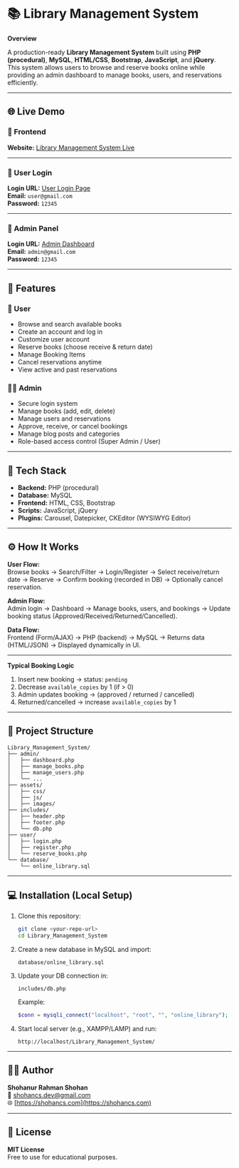 # 📚 Library Management System

**Overview**

A production-ready **Library Management System** built using **PHP (procedural)**, **MySQL**, **HTML/CSS**, **Bootstrap**, **JavaScript**, and **jQuery**.  
This system allows users to browse and reserve books online while providing an admin dashboard to manage books, users, and reservations efficiently.

---

## 🌐 Live Demo

### 🔸 Frontend  
**Website:** [Library Management System Live](https://shohancs.com/projects/Library_Management_System/)

---

### 🔸 User Login  
**Login URL:** [User Login Page](https://shohancs.com/projects/Library_Management_System/user/login.php)  
**Email:** `user@gmail.com`  
**Password:** `12345`

---

### 🔸 Admin Panel  
**Login URL:** [Admin Dashboard](https://shohancs.com/projects/Library_Management_System/admin/)  
**Email:** `admin@gmail.com`  
**Password:** `12345`

---

## 🚀 Features

### 👥 User
- Browse and search available books  
- Create an account and log in
- Customize user account
- Reserve books (choose receive & return date)
- Manage Booking Items
- Cancel reservations anytime  
- View active and past reservations

### 🧑‍💼 Admin
- Secure login system  
- Manage books (add, edit, delete)  
- Manage users and reservations  
- Approve, receive, or cancel bookings  
- Manage blog posts and categories  
- Role-based access control (Super Admin / User)  

---

## 🧱 Tech Stack

- **Backend:** PHP (procedural)  
- **Database:** MySQL  
- **Frontend:** HTML, CSS, Bootstrap  
- **Scripts:** JavaScript, jQuery  
- **Plugins:** Carousel, Datepicker, CKEditor (WYSIWYG Editor)

---

## ⚙️ How It Works

**User Flow:**  
Browse books → Search/Filter → Login/Register → Select receive/return date → Reserve → Confirm booking (recorded in DB) → Optionally cancel reservation.

**Admin Flow:**  
Admin login → Dashboard → Manage books, users, and bookings → Update booking status (Approved/Received/Returned/Cancelled).

**Data Flow:**  
Frontend (Form/AJAX) → PHP (backend) → MySQL → Returns data (HTML/JSON) → Displayed dynamically in UI.

---

**Typical Booking Logic**
1. Insert new booking → status: `pending`  
2. Decrease `available_copies` by 1 (if > 0)  
3. Admin updates booking → (approved / returned / cancelled)  
4. Returned/cancelled → increase `available_copies` by 1  

---

## 🧩 Project Structure

```
Library_Management_System/
├── admin/
│   ├── dashboard.php
│   ├── manage_books.php
│   ├── manage_users.php
│   └── ...
├── assets/
│   ├── css/
│   ├── js/
│   ├── images/
├── includes/
│   ├── header.php
│   ├── footer.php
│   └── db.php
├── user/
│   ├── login.php
│   ├── register.php
│   └── reserve_books.php
└── database/
    └── online_library.sql
```

---

## 💻 Installation (Local Setup)

1. Clone this repository:
   ```bash
   git clone <your-repo-url>
   cd Library_Management_System
   ```
2. Create a new database in MySQL and import:
   ```
   database/online_library.sql
   ```
3. Update your DB connection in:
   ```
   includes/db.php
   ```
   Example:
   ```php
   $conn = mysqli_connect("localhost", "root", "", "online_library");
   ```
4. Start local server (e.g., XAMPP/LAMP) and run:
   ```
   http://localhost/Library_Management_System/
   ```

---

## 🧑‍💻 Author

**Shohanur Rahman Shohan**  
📧 [shohancs.dev@gmail.com](mailto:shohancs.dev@gmail.com)  
🌐 [https://shohancs.com](https://shohancs.com)

---

## 📜 License

**MIT License**  
Free to use for educational purposes.
